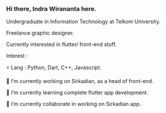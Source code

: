 ### Hi there, Indra Wirananta here.

Undergraduate in Information Technology at Telkom University.

Freelance graphic designer.

Currently interested in flutter/ front-end stuff.



Interest :

⚡ Lang : Python, Dart, C++, Javascript.

🔭 I’m currently working on Sirkadian, as a head of front-end.

🌱 I’m currently learning complete flutter app development. 

👯 I’m currently collaborate in working on Sirkadian app.

<!--
**IndraWirananta/IndraWirananta** is a ✨ _special_ ✨ repository because its `README.md` (this file) appears on your GitHub profile.

Here are some ideas to get you started:

- 🔭 I’m currently working on ...
- 🌱 I’m currently learning ...
- 👯 I’m looking to collaborate on ...
- 🤔 I’m looking for help with ...
- 💬 Ask me about ...
- 📫 How to reach me: ...
- 😄 Pronouns: ...
- ⚡ Fun fact: ...
-->
